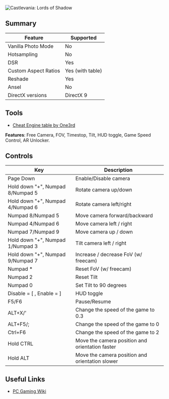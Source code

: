 ![Castlevania: Lords of Shadow](\Images\castlevania_lords_of_shadows.png "Shot by One3rd")

[//]: #\Images\castlevania_lords_of_shadows.png

## Summary

Feature | Supported
--|--
Vanilla Photo Mode | No
Hotsampling | No
DSR | Yes
Custom Aspect Ratios | Yes (with table)
Reshade | Yes
Ansel | No
DirectX versions | DirectX 9
 
## Tools

* [Cheat Engine table by One3rd](..\CheatTables\CastlevaniaLoSUE_1.5.CT)  

**Features**: Free Camera, FOV, Timestop, Tilt, HUD toggle, Game Speed Control, AR Unlocker.

## Controls

Key	| Description
-|-
Page Down				| Enable/Disable camera 
Hold down "+", Numpad 8/Numpad 5	| Rotate camera up/down 
Hold down "+", Numpad 4/Numpad 6	| Rotate camera left/right 
Numpad 8/Numpad 5              		| Move camera forward/backward 
Numpad 4/Numpad 6			| Move camera left / right 
Numpad 7/Numpad 9              		| Move camera up / down 
Hold down "+", Numpad 1/Numpad 3	| Tilt camera left / right 
Hold down "+", Numpad 9/Numpad 7	| Increase / decrease FoV (w/ freecam) 
Numpad *				| Reset FoV (w/ freecam) 
Numpad 2				| Reset Tilt
Numpad 0				| Set Tilt to 90 degrees
Disable = [ , Enable = ]		| HUD toggle 
F5/F6					| Pause/Resume
ALT+X/'					| Change the speed of the game to 0.3
ALT+F5/;                | Change the speed of the game to 0
Ctrl+F6                | Change the speed of the game to 2
Hold CTRL | Move the camera position and orientation faster
Hold ALT | Move the camera position and orientation slower

## Useful Links

* [PC Gaming Wiki](https://www.pcgamingwiki.com/wiki/Castlevania:_Lords_of_Shadow)